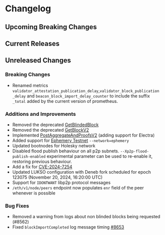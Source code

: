 # Changelog

## Upcoming Breaking Changes

## Current Releases

## Unreleased Changes

### Breaking Changes
- Renamed metrics `validator_attestation_publication_delay`,`validator_block_publication_delay` and `beacon_block_import_delay_counter` to include the suffix `_total` added by the current version of prometheus.

### Additions and Improvements
- Removed the deprecated [GetBlindedBlock](https://ethereum.github.io/beacon-APIs/#/ValidatorRequiredApi/produceBlindedBlock)
- Removed the deprecated [GetBlockV2](https://ethereum.github.io/beacon-APIs/?urls.primaryName=dev#/Validator/produceBlockV2)
- Implemented [PostAggregateAndProofsV2](https://ethereum.github.io/beacon-APIs/?urls.primaryName=dev#/Validator/publishAggregateAndProofsV2) (adding support for Electra)
- Added support for [Ephemery Testnet](https://github.com/ephemery.dev) `--network=ephemery`
- Updated bootnodes for Holesky network
- Disabled flood publish behaviour on all p2p subnets. `--Xp2p-flood-publish-enabled` experimental parameter can be used to re-enable it, restoring previous behaviour.
- Add a fix for [CVE-2024-7254](https://avd.aquasec.com/nvd/2024/cve-2024-7254/)
- Updated LUKSO configuration with Deneb fork scheduled for epoch 123075 (November 20, 2024, 16:20:00 UTC)
- Support for `IDONTWANT` libp2p protocol messages
- `/eth/v1/node/peers` endpoint now populates `enr` field of the peer whenever is possible

### Bug Fixes
 - Removed a warning from logs about non blinded blocks being requested (#8562)
 - Fixed `blockImportCompleted` log message timing [#8653](https://github.com/Consensys/teku/pull/8653)
